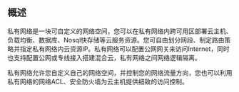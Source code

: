 ## 概述

私有网络是一块可自定义的网络空间，您可以在私有网络内跨可用区部署云主机、负载均衡、数据库、Nosql快存储等云服务资源。您可自由划分网段、制定路由策略并指定私有网络内云资源IP。私有网络可以配置公网网关来访问Internet，同时也支持配置公网或专线接入搭建混合云，私有网络之间网络逻辑隔离。

私有网络允许您自定义自己的网络空间，并控制您的网络流量方向，您也可以利用私有网络的网络ACL、安全防火墙为云主机提供细致的访问控制。


